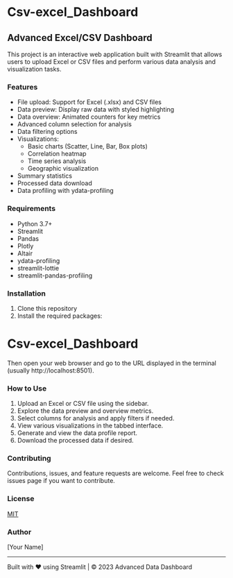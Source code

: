 # Csv-excel_Dashboard

## Advanced Excel/CSV Dashboard

This project is an interactive web application built with Streamlit that allows users to upload Excel or CSV files and perform various data analysis and visualization tasks.

### Features

- File upload: Support for Excel (.xlsx) and CSV files
- Data preview: Display raw data with styled highlighting
- Data overview: Animated counters for key metrics
- Advanced column selection for analysis
- Data filtering options
- Visualizations:
  - Basic charts (Scatter, Line, Bar, Box plots)
  - Correlation heatmap
  - Time series analysis
  - Geographic visualization
- Summary statistics
- Processed data download
- Data profiling with ydata-profiling

### Requirements

- Python 3.7+
- Streamlit
- Pandas
- Plotly
- Altair
- ydata-profiling
- streamlit-lottie
- streamlit-pandas-profiling

### Installation

1. Clone this repository
2. Install the required packages:
# Csv-excel_Dashboard


Then open your web browser and go to the URL displayed in the terminal (usually http://localhost:8501).

### How to Use

1. Upload an Excel or CSV file using the sidebar.
2. Explore the data preview and overview metrics.
3. Select columns for analysis and apply filters if needed.
4. View various visualizations in the tabbed interface.
5. Generate and view the data profile report.
6. Download the processed data if desired.

### Contributing

Contributions, issues, and feature requests are welcome. Feel free to check issues page if you want to contribute.

### License

[MIT](https://choosealicense.com/licenses/mit/)

### Author

[Your Name]

---

Built with ❤️ using Streamlit | © 2023 Advanced Data Dashboard
